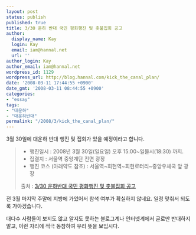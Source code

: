 ```yaml
---
layout: post
status: publish
published: true
title: 3/30 운하 반대 국민 평화행진 및 촛불집회 공고
author:
  display_name: Kay
  login: Kay
  email: iam@hannal.net
  url: ''
author_login: Kay
author_email: iam@hannal.net
wordpress_id: 1129
wordpress_url: http://blog.hannal.com/kick_the_canal_plan/
date: '2008-03-11 17:44:55 +0900'
date_gmt: '2008-03-11 08:44:55 +0900'
categories:
- "essay"
tags:
- "대운하"
- "대운하반대"
permalink: "/2008/3/kick_the_canal_plan/"
---
```

<p>3월 30일에 대운하 반대 행진 및 집회가 있을 예정이라고 합니다.</p>
<blockquote>
<ul>
<li>행진일시 : 2008년 3월 30일(일요일) 오후 15:00~일몰시(18:30) 까지.</li>
<li>집결지 : 서울역 중앙계단 전면 광장</li>
<li>행진 코스 (아래약도 참조) : 서울역~회현역~회현로터리~중앙우체국 앞 광장</li>
</ul>
<p>출처 : <a href="http://www.gobada.co.kr/bbs/board.php?bo_table=a001&wr_id=1771">3/30 운하반대 국민 평화행진 및 촛불집회 공고</a>
</p></blockquote>
<p>전 3월 마지막 주말에 지방에 가있어서 참석 여부가 확실하지 않네요. 일정 맞춰서 되도록 가야겠습니다.</p>
<p>대다수 사람들이 보지도 않고 알지도 못하는 블로그계나 인터넷계에서 글로만 반대하지 말고, 이런 자리에 적극 동참하여 우리 뜻을 보입시다.</p>

